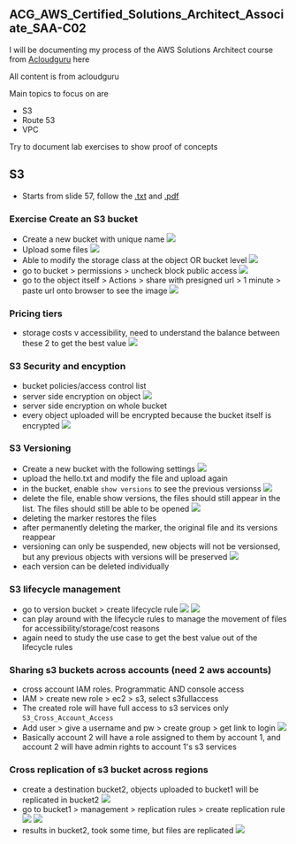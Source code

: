 ## ACG_AWS_Certified_Solutions_Architect_Associate_SAA-C02

I will be documenting my process of the AWS Solutions Architect course from [Acloudguru](https://learn.acloud.guru/course/aws-certified-solutions-architect-associate/overview) here

All content is from acloudguru

Main topics to focus on are
- S3
- Route 53
- VPC

Try to document lab exercises to show proof of concepts

## S3
- Starts from slide 57, follow the [.txt](/S3%20101.txt) and [.pdf](/1621966269571-AWS%20Certified%20Solutions%20Architect%20Associate%20SAA-C02%20NEW%20PDF_compressed.pdf)

### Exercise Create an S3 bucket

- Create a new bucket with unique name
![](/images/s3_1.png)
- Upload some files
![](/images/s3_2.png)
- Able to modify the storage class at the object OR bucket level
![](/images/s3_3.png)
- go to bucket > permissions > uncheck block public access
![](/images/s3_4.png)
- go to the object itself > Actions > share with presigned url > 1 minute > paste url onto browser to see the image
![](/images/s3_5.png)

### Pricing tiers
- storage costs v accessibility, need to understand the balance between these 2 to get the best value
![](/images/s3_6.png)

### S3 Security and encyption
- bucket policies/access control list
- server side encryption on object
![](/images/s3_7.png)
- server side encryption on whole bucket
- every object uploaded will be encrypted because the bucket itself is encrypted
![](/images/s3_8.png)

### S3 Versioning
- Create a new bucket with the following settings
![](/images/s3_9.png)
- upload the hello.txt and modify the file and upload again
- in the bucket, enable `show versions` to see the previous versionss
![](/images/s3_10.png)
- delete the file, enable show versions,  the files should still appear in the list. The files should still be able to be opened
![](/images/s3_11.png)
- deleting the marker restores the files
- after permanently deleting the marker, the original file and its versions reappear
- versioning can only be suspended, new objects will not be versionsed, but any previous objects with versions will be preserved
![](/images/s3_12.png)
- each version can be deleted individually

### S3 lifecycle management
- go to version bucket > create lifecycle rule
![](/images/s3_13.png)
![](/images/s3_14.png)
- can play around with the lifecycle rules to manage the movement of files for accessibility/storage/cost reasons
- again need to study the use case to get the best value out of the lifecycle rules

### Sharing s3 buckets across accounts (need 2 aws accounts)
- cross account IAM roles. Programmatic AND console access
- IAM > create new role > ec2 > s3, select s3fullaccess
- The created role will have full access to s3 services only `S3_Cross_Account_Access`
- Add user > give a username and pw > create group > get link to login
![](/images/s3_15.png)
- Basically account 2 will have a role assigned to them by account 1, and account 2 will have admin rights to account 1's s3 services 

### Cross replication of s3 bucket across regions
- create a destination bucket2, objects uploaded to bucket1 will be replicated in bucket2
![](/images/s3_16.png)
- go to bucket1 > management > replication rules > create replication rule
![](/images/s3_17.png)
![](/images/s3_18.png)
- results in bucket2, took some time, but files are replicated
![](/images/s3_19.png)